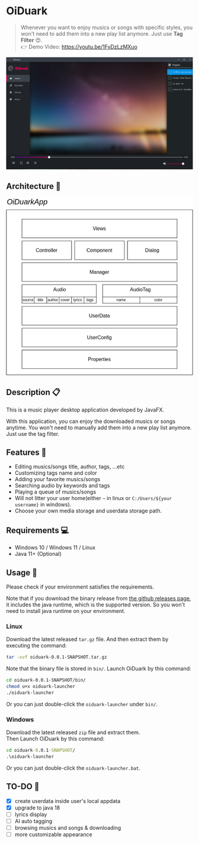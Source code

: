 # OiDuark

> Whenever you want to enjoy musics or songs with specific styles, you won't need to add them into a new play list anymore. Just use **Tag Filter** 😍.  
> 👉 Demo Video: https://youtu.be/1FyDzLzMXuo

![Screenshot](static/screenshot.png)

## Architecture 🔧

![](./static/Architecture.png)

## Description 📋
This is a music player desktop application developed by JavaFX.  

With this application, you can enjoy the downloaded musics or songs anytime. You won't need to manually add them into a new play list anymore. Just use the tag filter.

## Features 🤩
* Editing musics/songs title, author, tags, ...etc
* Customizing tags name and color
* Adding your favorite musics/songs
* Searching audio by keywords and tags
* Playing a queue of musics/songs
* Will not litter your user home(either `~` in linux or `C:/Users/${your username}` in windows).
* Choose your own media storage and userdata storage path.

## Requirements 💻
* Windows 10 / Windows 11 / Linux
* Java 11+ (Optional)

## Usage 🧭

Please check if your environment satisfies the requirements.  

Note that if you download the binary release from [the github releases page](https://github.com/SharpKoi/OiDuark/releases), it includes the java runtime, which is the supported version. So you won't need to install java runtime on your environment.

### Linux

Download the latest released `tar.gz` file. And then extract them by executing the command: 

```sh
tar -xvf oiduark-0.0.1-SNAPSHOT.tar.gz
```

Note that the binary file is stored in `bin/`. Launch OiDuark by this command:

```sh
cd oiduark-0.0.1-SNAPSHOT/bin/
chmod u+x oiduark-launcher
./oiduark-launcher
```

Or you can just double-click the `oiduark-launcher` under `bin/`.

### Windows

Download the latest released `zip` file and extract them.  
Then Launch OiDuark by this command:

```bat
cd oiduark-0.0.1-SNAPSHOT/
.\oiduark-launcher
```
Or you can just double-click the `oiduark-launcher.bat`.

## TO-DO 🎯

- [x] create userdata inside user's local appdata
- [x] upgrade to java 18
- [ ] lyrics display
- [ ] AI auto tagging
- [ ] browsing musics and songs & downloading
- [ ] more customizable appearance
